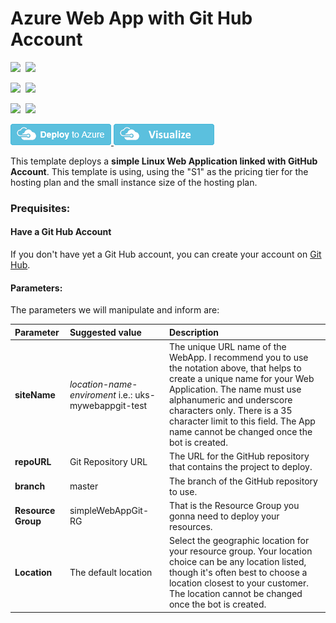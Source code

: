 # Azure Web App with Git Hub Account

<IMG SRC="https://azurequickstartsservice.blob.core.windows.net/badges/100-blank-template/PublicLastTestDate.svg" />&nbsp;
<IMG SRC="https://azurequickstartsservice.blob.core.windows.net/badges/100-blank-template/PublicDeployment.svg" />&nbsp;

<IMG SRC="https://azurequickstartsservice.blob.core.windows.net/badges/100-blank-template/FairfaxLastTestDate.svg" />&nbsp;
<IMG SRC="https://azurequickstartsservice.blob.core.windows.net/badges/100-blank-template/FairfaxDeployment.svg" />&nbsp;

<IMG SRC="https://azurequickstartsservice.blob.core.windows.net/badges/100-blank-template/BestPracticeResult.svg" />&nbsp;
<IMG SRC="https://azurequickstartsservice.blob.core.windows.net/badges/100-blank-template/CredScanResult.svg" />&nbsp;

<a href="https://portal.azure.com/#create/Microsoft.Template/uri/https%3A%2F%2Fraw.githubusercontent.com%2FKrisnatagoras%2Ftemplates%2Fmaster%2FWebAppGitRepo%2Fazuredeploy.json" target="_blank">
<img src="https://raw.githubusercontent.com/Azure/azure-quickstart-templates/master/1-CONTRIBUTION-GUIDE/images/deploytoazure.png"/>
</a>
<a href="http://armviz.io/#/?load=https%3A%2F%2Fraw.githubusercontent.com%2FKrisnatagoras%2Ftemplates%2Fmaster%2FWebAppGitRepo%2Fazuredeploy.json" target="_blank">
<img src="https://raw.githubusercontent.com/Azure/azure-quickstart-templates/master/1-CONTRIBUTION-GUIDE/images/visualizebutton.png"/>
</a>

This template deploys a **simple Linux Web Application linked with GitHub Account**. This template is using, using the "S1" as the pricing tier for the hosting plan and the small instance size of the hosting plan.

### Prequisites:
#### Have a Git Hub Account

If you don't have yet a Git Hub account, you can create your account on [Git Hub](https://github.com/).

#### Parameters:

The parameters we will manipulate and inform are: 

Parameter         | Suggested value     | Description
:--------------- | :-------------      |:---------------------
**siteName** |*location*-*name*-*enviroment* i.e.:  uks-mywebappgit-test  | The unique URL name of the WebApp. I recommend you to use the notation above, that helps to create a unique name for your Web Application. The name must use alphanumeric and underscore characters only. There is a 35 character limit to this field. The App name cannot be changed once the bot is created.
**repoURL**  | Git Repository URL     |The URL for the GitHub repository that contains the project to deploy.
**branch**  | master     |The branch of the GitHub repository to use.
**Resource Group**| simpleWebAppGit-RG|  That is the Resource Group you gonna need to deploy your resources.
**Location**| The default location | Select the geographic location for your resource group. Your location choice can be any location listed, though it's often best to choose a location closest to your customer. The location cannot be changed once the bot is created.